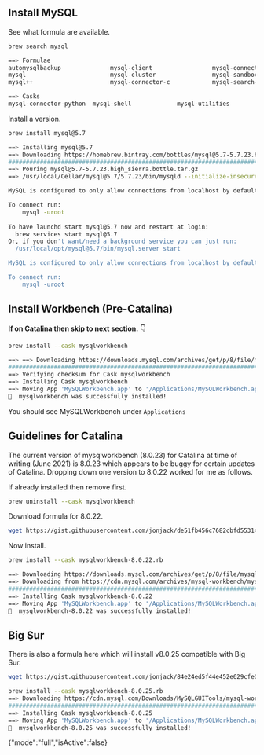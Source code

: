 ## Install MySQL

See what formula are available.

```bash
brew search mysql
```

```bash
==> Formulae
automysqlbackup              mysql-client                 mysql-connector-c++          mysql-utilities              mysql@5.7
mysql                        mysql-cluster                mysql-sandbox                mysql@5.5                    mysqltuner
mysql++                      mysql-connector-c            mysql-search-replace         mysql@5.6

==> Casks
mysql-connector-python  mysql-shell             mysql-utilities         mysqlworkbench          navicat-for-mysql       sqlpro-for-mysql
```

Install a version.

```bash
brew install mysql@5.7
```

```bash
==> Installing mysql@5.7
==> Downloading https://homebrew.bintray.com/bottles/mysql@5.7-5.7.23.high_sierra.bottle.tar.gz
######################################################################## 100.0%
==> Pouring mysql@5.7-5.7.23.high_sierra.bottle.tar.gz
==> /usr/local/Cellar/mysql@5.7/5.7.23/bin/mysqld --initialize-insecure --user=jjackson --basedir=/usr/local/Cellar/mysql@5.7/5.7.23 --datadir=/usr

MySQL is configured to only allow connections from localhost by default

To connect run:
    mysql -uroot
    
To have launchd start mysql@5.7 now and restart at login:
  brew services start mysql@5.7
Or, if you don't want/need a background service you can just run:
  /usr/local/opt/mysql@5.7/bin/mysql.server start

MySQL is configured to only allow connections from localhost by default

To connect run:
    mysql -uroot
```

## Install Workbench (Pre-Catalina)

**If on Catalina then skip to next section.** 👇

```bash
brew install --cask mysqlworkbench
```

```bash
==> ==> Downloading https://downloads.mysql.com/archives/get/p/8/file/mysql-workbench-community-8.0.23-macos-x86_64.dmg
######################################################################## 100.0%
==> Verifying checksum for Cask mysqlworkbench
==> Installing Cask mysqlworkbench
==> Moving App 'MySQLWorkbench.app' to '/Applications/MySQLWorkbench.app'.
🍺  mysqlworkbench was successfully installed!
```

You should see MySQLWorkbench under `Applications`


## Guidelines for Catalina

The current version of mysqlworkbench (8.0.23) for Catalina at time of writing (June 2021) is 8.0.23 which appears to be buggy for certain updates of Catalina. Dropping down one version to 8.0.22 worked for me as follows.

If already installed then remove first.

```bash
brew uninstall --cask mysqlworkbench
```

Download formula for 8.0.22.

```bash
wget https://gist.githubusercontent.com/jonjack/de51fb456c7682cbfd55314669d6513c/raw/4b70352469035a2e35818f2c1fff0e1cb1bbec89/mysqlworkbench-8.0.22.rb
```

Now install.

```bash
brew install --cask mysqlworkbench-8.0.22.rb

==> Downloading https://downloads.mysql.com/archives/get/p/8/file/mysql-workbench-community-8.0.22-macos-x86_64.dmg
==> Downloading from https://cdn.mysql.com/archives/mysql-workbench/mysql-workbench-community-8.0.22-macos-x86_64.dmg
######################################################################## 100.0%
==> Installing Cask mysqlworkbench-8.0.22
==> Moving App 'MySQLWorkbench.app' to '/Applications/MySQLWorkbench.app'
🍺  mysqlworkbench-8.0.22 was successfully installed!
```

## Big Sur

There is also a formula here which will install v8.0.25 compatible with Big Sur.

```bash
wget https://gist.githubusercontent.com/jonjack/84e24ed5f44e452e629cfe01cf472267/raw/987362b8bd554b49ecc136213321d5f27c89efb0/mysqlworkbench-8.0.25.rb

brew install --cask mysqlworkbench-8.0.25.rb
==> Downloading https://cdn.mysql.com/Downloads/MySQLGUITools/mysql-workbench-community-8.0.25-macos-x86_64.dmg
######################################################################## 100.0%
==> Installing Cask mysqlworkbench-8.0.25
==> Moving App 'MySQLWorkbench.app' to '/Applications/MySQLWorkbench.app'
🍺  mysqlworkbench-8.0.25 was successfully installed!
```

{"mode":"full","isActive":false}
